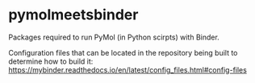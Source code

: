 # pymolmeetsbinder

Packages required to run PyMol (in Python scirpts) with Binder.

Configuration files that can be located in the repository being built to determine how to build it:
https://mybinder.readthedocs.io/en/latest/config_files.html#config-files
